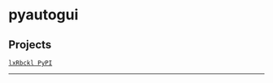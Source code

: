 # pyautogui
## Projects
[`lxRbckl PyPI`](https://github.com/lxRbckl/lxRbckl/blob/PyPI/README.md)

---